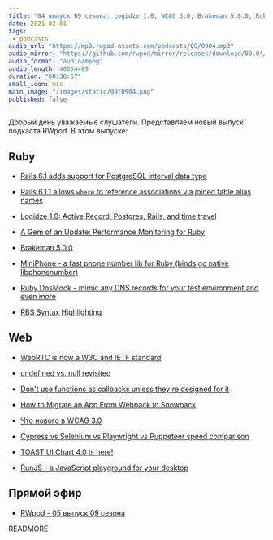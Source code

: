 ```yaml
---
title: "04 выпуск 09 сезона. Logidze 1.0, WCAG 3.0, Brakeman 5.0.0, Ruby DnsMock, RBS Syntax Highlighting, RunJS и прочее"
date: 2021-02-01
tags:
 - podcasts
audio_url: "https://mp3.rwpod-assets.com/podcasts/09/0904.mp3"
audio_mirror: "https://github.com/rwpod/mirror/releases/download/09.04/0904.mp3"
audio_format: "audio/mpeg"
audio_length: 40054489
duration: "00:38:57"
small_icon: mic
main_image: "/images/static/09/0904.png"
published: false
---
```


Добрый день уважаемые слушатели. Представляем новый выпуск подкаста RWpod. В этом выпуске:

## Ruby

 - [Rails 6.1 adds support for PostgreSQL interval data type](https://bigbinary.com/blog/rails-6-1-adds-postgresql-interval-data-type)
 - [Rails 6.1.1 allows `where` to reference associations via joined table alias names](https://blog.saeloun.com/2021/01/25/rails-6-allow-where-clause-reference-association-by-alias-name)
 - [Logidze 1.0: Active Record, Postgres, Rails, and time travel](https://evilmartians.com/chronicles/logidze-1-0-active-record-postgresql-rails-and-time-travel)
 - [A Gem of an Update: Performance Monitoring for Ruby](https://blog.sentry.io/2021/01/20/a-gem-of-an-update-performance-monitoring-for-ruby)


 - [Brakeman 5.0.0](https://github.com/presidentbeef/brakeman/releases/tag/v5.0.0)
 - [MiniPhone - a fast phone number lib for Ruby (binds go native libphonenumber)](https://github.com/ianks/mini_phone)
 - [Ruby DnsMock - mimic any DNS records for your test environment and even more](https://github.com/mocktools/ruby-dns-mock)
 - [RBS Syntax Highlighting](https://marketplace.visualstudio.com/items?itemName=GracefulPotato.rbs-syntax)

## Web

 - [WebRTC is now a W3C and IETF standard](https://web.dev/webrtc-standard-announcement/)
 - [undefined vs. null revisited](https://2ality.com/2021/01/undefined-null-revisited.html)
 - [Don't use functions as callbacks unless they're designed for it](https://jakearchibald.com/2021/function-callback-risks/)
 - [How to Migrate an App From Webpack to Snowpack](https://primalskill.blog/how-to-migrate-an-app-from-webpack-to-snowpack)


 - [Что но­во­го в WCAG 3.0](https://web-standards.ru/articles/wcag3-changes/)
 - [Cypress vs Selenium vs Playwright vs Puppeteer speed comparison](https://blog.checklyhq.com/cypress-vs-selenium-vs-playwright-vs-puppeteer-speed-comparison/)
 - [TOAST UI Chart 4.0 is here!](https://ui.toast.com/weekly-pick/en_20210126)
 - [RunJS - a JavaScript playground for your desktop](https://runjs.app/)

## Прямой эфир

 - [RWpod - 05 выпуск 09 сезона](https://www.youtube.com/watch?v=2GiJdmjXfpk)

READMORE
